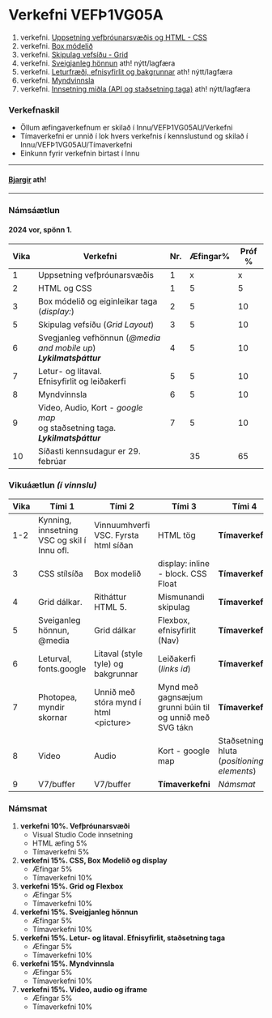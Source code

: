 # Verkefni VEFÞ1VG05A

1. verkefni. [Uppsetning vefþróunarsvæðis og HTML - CSS](Verkefni-1/)
1. verkefni. [Box módelið](Verkefni-2/)
1. verkefni. [Skipulag vefsíðu - Grid](Verkefni-3/)
1. verkefni. [Sveigjanleg hönnun](Verkefni-4/) ath! nýtt/lagfæra
1. verkefni. [Leturfræði, efnisyfirlit og bakgrunnar](Verkefni-7/README.md) ath! nýtt/lagfæra
1. verkefni. [Myndvinnsla](Verkefni-5/)
1. verkefni. [Innsetning miðla (API og staðsetning taga)](Verkefni-6/README.md) ath! nýtt/lagfæra


### Verkefnaskil 
 
-  Öllum æfingaverkefnum er skilað í Innu/VEFÞ1VG05AU/Verkefni 
-  Tímaverkefni er unnið í lok hvers verkefnis í kennslustund og skilað í Innu/VEFÞ1VG05AU/Tímaverkefni
-  Einkunn fyrir verkefnin birtast í Innu

---

#### [Bjargir](https://github.com/vefgrunnur/24V-verkefni/wiki) ath!

---

### Námsáætlun

#### 2024 vor, spönn 1. 

| Vika  | Verkefni  | Nr. | Æfingar% | Próf % |
|---|---|---|---|---|
| 1  | Uppsetning vefþróunarsvæðis  | 1  | x | x |
| 2  | HTML og CSS | 1  | 5 | 5 |
| 3  | Box módelið og eiginleikar taga (_display:_) | 2 | 5 | 10 |
| 5  | Skipulag vefsíðu (_Grid Layout_) | 3  | 5 | 10 |
| 6  | Svegjanleg vefhönnun (_@media and mobile up_)<br> _**Lykilmatsþáttur**_ | 4  | 5 | 10 |
| 7  | Letur- og litaval.<br> Efnisyfirlit og leiðakerfi | 5  | 5 | 10 | 
| 8  | Myndvinnsla | 6 | 5 | 10 |
| 9  | Video, Audio, Kort - _google map_ <br>og staðsetning taga. _**Lykilmatsþáttur**_ | 7 | 5 | 10 |
| 10  | Síðasti kennsudagur er 29. febrúar |  | 35 | 65 |



### Vikuáætlun _(í vinnslu)_

| Vika | Tími 1  | Tími 2 | Tími 3 | Tími 4 | 
| --- | --- | --- | --- | --- | 
| 1-2 |  Kynning, innsetning VSC og skil í Innu ofl. | Vinnuumhverfi VSC. Fyrsta html síðan | HTML tög | **Tímaverkefni** | 
| 3 | CSS stílsíða | Box modelið | display: inline - block.  CSS Float  | **Tímaverkefni** | 
| 4 | Grid dálkar. | Ritháttur HTML 5. | Mismunandi skipulag | **Tímaverkefni** |   
| 5 | Sveiganleg hönnun, @media| Grid dálkar | Flexbox,  efnisyfirlit (Nav) | **Tímaverkefni** | 
| 6 | Leturval, fonts.google  | Litaval (style tyle) og bakgrunnar | Leiðakerfi (_links id_) | **Tímaverkefni** | 
| 7 | Photopea, myndir skornar | Unnið með stóra mynd í html &lt;picture> | Mynd með gagnsæjum grunni búin til og unnið með SVG tákn | **Tímaverkefni** |       
| 8 | Video | Audio | Kort - google map | Staðsetning hluta (_positioning elements_) |  
| 9 | V7/buffer | V7/buffer | **Tímaverkefni**  | _Námsmat_ |

### Námsmat

1. **verkefni 10%.  Vefþróunarsvæði**
   * Visual Studio Code innsetning
   * HTML æfing 5%
   * Tímaverkefni 5%
1. **verkefni 15%. CSS, Box Modelið og display** 
    * Æfingar 5% 
    * Tímaverkefni 10%
1. **verkefni 15%. Grid og Flexbox**
   * Æfingar 5% 
   * Tímaverkefni 10%
1. **verkefni 15%. Sveigjanleg hönnun**
   * Æfingar 5%
   * Tímaverkefni 10%
1. **verkefni 15%. Letur- og litaval. Efnisyfirlit, staðsetning taga** 
   * Æfingar 5%
   * Tímaverkefni 10%
1. **verkefni 15%. Myndvinnsla** 
   * Æfingar 5%
   * Tímaverkefni 10%
1. **verkefni 15%. Video, audio og iframe**  
   * Æfingar 5%
   * Tímaverkefni 10%

